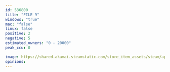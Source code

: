 ```yaml
---
id: 536800
title: "FILE 9"
windows: "true"
mac: "false"
linux: false
positive: 2
negative: 5
estimated_owners: "0 - 20000"
peak_ccu: 0

image: https://shared.akamai.steamstatic.com/store_item_assets/steam/apps/536800/header.jpg?t=1727747299
opinions:
---
```

